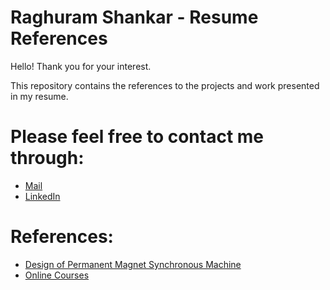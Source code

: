 # Raghuram Shankar - Resume References

Hello! Thank you for your interest. 

This repository contains the references to the projects and work presented in my resume.

# Please feel free to contact me through:

- [Mail](mailto:raghuram.shankar98@gmail.com)
- [LinkedIn](https://www.linkedin.com/in/raghuramshankar)

# References:
- [Design of Permanent Magnet Synchronous Machine](https://github.com/raghuramshankar/electrical-machines-design-and-analysis)
- [Online Courses](https://github.com/raghuramshankar/resume/tree/master/online-courses-certificates)
